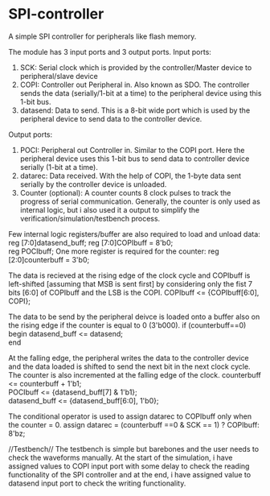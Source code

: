 # SPI-controller
A simple SPI controller for peripherals like flash memory. 

The module has 3 input ports and 3 output ports.
Input ports:
1. SCK: Serial clock which is provided by the controller/Master device to peripheral/slave device
2. COPI: Controller out Peripheral in. Also known as SDO. The controller sends the data (serially/1-bit at a time) to the peripheral device using this 1-bit bus.
3. datasend: Data to send. This is a 8-bit wide port which is used by the peripheral device to send data to the controller device.

Output ports:
1. POCI: Peripheral out Controller in. Similar to the COPI port. Here the peripheral device uses this 1-bit bus to send data to controller device serially (1-bit at a time).
2. datarec: Data received. With the help of COPI, the 1-byte data sent serially by the controller device is unloaded.
3. Counter (optional): A counter counts 8 clock pulses to track the progress of serial communication. Generally, the counter is only used as internal logic, but i also used it a output to simplify the verification/simulation/testbench process.

Few internal logic registers/buffer are also required to load and unload data:
reg [7:0]datasend_buff;
reg [7:0]COPIbuff = 8'b0;  
reg POCIbuff;
One more register is required for the counter:
reg [2:0]counterbuff = 3'b0;

The data is recieved at the rising edge of the clock cycle and COPIbuff is left-shifted [assuming that MSB is sent first] by considering only the fist 7 bits [6:0] of COPIbuff and the LSB is the COPI. 
COPIbuff            <=  {COPIbuff[6:0], COPI};

The data to be send by the peripheral deivce is loaded onto a buffer also on the rising edge if the counter is equal to 0 (3'b000).
if (counterbuff==0)                              
    begin
        datasend_buff    <=    datasend;            
    end

At the falling edge, the peripheral writes the data to the controller device and the data loaded is shifted to send the next bit in the next clock cycle. The counter is also incremented at the falling edge of the clock.
counterbuff       <=  counterbuff + 1'b1;                 
POCIbuff          <=  {datasend_buff[7] & 1'b1};         
datasend_buff     <=  {datasend_buff[6:0], 1'b0};        

The conditional operator is used to assign datarec to COPIbuff only when the counter = 0.
assign datarec      =   (counterbuff ==0 & SCK == 1) ? COPIbuff: 8'bz;

//Testbench//
The testbench is simple but barebones and the user needs to check the waveforms manually. At the start of the simulation, i have assigned values to COPI input port with some delay to check the reading functionality of the SPI controller and at the end, i have assigned value to datasend input port to check the writing functionality. 


